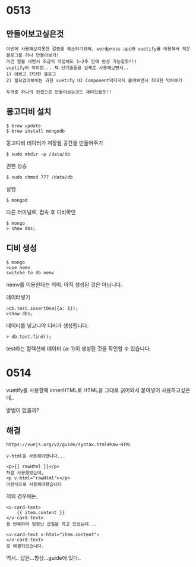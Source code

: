 <h1>
  0513
</h1>

<h2>
  만들어보고싶은것
</h2>

```
이번에 사용해보지못한 갈증을 해소하기위해, wordpress api와 vuetify를 이용해서 작은 블로그를 하나 만들어보기!
이건 짬을 내면서 조금씩 작업해도 1~2주 안에 완성 가능할듯!!!
vuetify의 미려한... 채-신기술들을 실제로 사용해보면서..
1) 이쁘고 간단한 블로그
2) 필요없어보이는 과한 vuetify UI Component덕지덕지 붙여보면서 최대한 익혀보기

두개중 하나의 컨셉으로 만들어보는것도 재미있을듯!!
```



<h2>
  몽고디비 설치
</h2>

```
$ brew update
$ brew install mongodb
```

몽고디비 데이터가 저장될 공간을 만들어주기

```
$ sudo mkdir -p /data/db
```

권한 상승

```
$ sudo chmod 777 /data/db
```

실행

```
$ mongod
```

다른 터미널로, 접속 후 디비확인

```
$ mongo
> show dbs;
```



<h2>
  디비 생성
</h2>

```
$ mongo
>use nemv
switche to db nemv
```

nemv를 이용한다는 의미. 아직 생성된 것은 아닙니다.



데이터넣기

```
>db.test.insertOne({a: 1});
>show dbs;
```

데이터를 넣고나야 디비가 생성됩니다.

```
> db.test.find();
```

test라는 컬렉션에 데이터 {a: 1}이 생성된 것을 확인할 수 있습니다.

<h1>
  0514
</h1>


vuetify를 사용할때 innerHTML로 HTML을 그대로 긁어와서 붙여넣어 사용하고싶은데..

방법이 없을까?

<h2>
  해결
</h2>

```
https://vuejs.org/v2/guide/syntax.html#Raw-HTML

v-html을 사용해야합니다...

<p>{{ rawHtml }}</p>
처럼 사용했었는데,
<p v-html="rawHtml"></p>
이런식으로 사용해야했습니다
```

저의 경우에는,

```
<v-card-text>
	{{ item.content }}
</v-card-text>
를 반복하며 엄청난 삽질을 하고 있었는데...

<v-card-text v-html="item.content">
</v-card-text>
로 해결되었습니다.
```

역시.. 답은...항상...guide에 있다..
